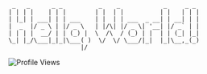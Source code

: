 ```
 _   _      _ _          _    _            _     _ _ 
| | | |    | | |        | |  | |          | |   | | |
| |_| | ___| | | ___    | |  | | ___  _ __| | __| | |
|  _  |/ _ \ | |/ _ \   | |/\| |/ _ \| '__| |/ _` | |
| | | |  __/ | | (_) |  \  /\  / (_) | |  | | (_| |_|
\_| |_/\___|_|_|\___( )  \/  \/ \___/|_|  |_|\__,_(_)
                    |/                                                                                                                                                                                                                                                                                                                       
```



![Profile Views](https://komarev.com/ghpvc/?username=rt1d6m7&style=flat-square&label=Profile+Views)

<!---
rt1d6m7/rt1d6m7 is a ✨ special ✨ repository because its `README.md` (this file) appears on your GitHub profile.
You can click the Preview link to take a look at your changes.
--->
